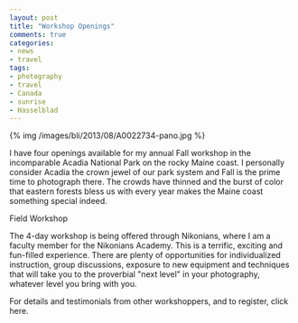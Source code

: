 ```yaml
---
layout: post
title: "Workshop Openings"
comments: true
categories:
- news
- travel
tags:
- photography
- travel
- Canada
- sunrise
- Hasselblad
---
```


{% img /images/bli/2013/08/A0022734-pano.jpg %}

I have four openings available for my annual Fall workshop in the incomparable Acadia National Park on the rocky Maine coast. I personally consider Acadia the crown jewel of our park system and Fall is the prime time to photograph there. The crowds have thinned and the burst of color that eastern forests bless us with every year makes the Maine coast something special indeed.

<!-- more -->

Field Workshop 

The 4-day workshop is being offered through Nikonians, where I am a faculty member for the Nikonians Academy. This is a terrific, exciting and fun-filled experience. There are plenty of opportunities for individualized instruction, group discussions, exposure to new equipment and techniques that will take you to the proverbial "next level" in your photography, whatever level you bring with you. 

For details and testimonials from other workshoppers, and to register, click here. 

